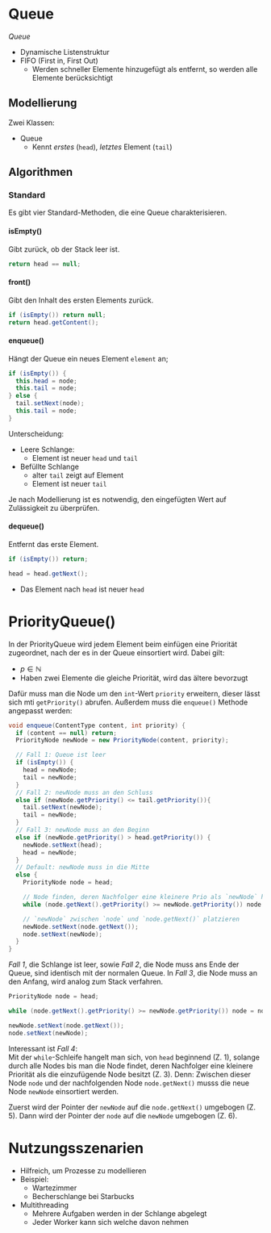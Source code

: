 # Queue
*Queue*

- Dynamische Listenstruktur
- FIFO (First in, First Out)
  - Werden schneller Elemente hinzugefügt als entfernt, so werden alle Elemente berücksichtigt

## Modellierung
Zwei Klassen:

- Queue
  - Kennt *erstes* (`head`), *letztes* Element (`tail`)

## Algorithmen
### Standard
Es gibt vier Standard-Methoden, die eine Queue charakterisieren.

#### isEmpty()
Gibt zurück, ob der Stack leer ist.

```java
return head == null;
```
#### front()
Gibt den Inhalt des ersten Elements zurück.

```java
if (isEmpty()) return null;
return head.getContent();
```
#### enqueue()
Hängt der Queue ein neues Element `element` an;

```java
if (isEmpty()) {
  this.head = node;
  this.tail = node;
} else {
  tail.setNext(node);
  this.tail = node;
}
```
Unterscheidung:
- Leere Schlange:
  - Element ist neuer `head` und `tail`
- Befüllte Schlange
  - alter `tail` zeigt auf Element
  - Element ist neuer `tail`

Je nach Modellierung ist es notwendig, den eingefügten Wert auf Zulässigkeit zu überprüfen.


#### dequeue()
Entfernt das erste Element.

```java
if (isEmpty()) return;

head = head.getNext();
```
- Das Element nach `head` ist neuer `head`

# PriorityQueue()
In der PriorityQueue wird jedem Element beim einfügen eine Priorität zugeordnet, nach der es in der Queue einsortiert wird.
Dabei gilt:
- $p \in \mathbb{N}$
- Haben zwei Elemente die gleiche Priorität, wird das ältere bevorzugt

Dafür muss man die Node um den `int`-Wert `priority` erweitern, dieser lässt sich mti `getPriority()` abrufen.
Außerdem muss die `enqueue()` Methode angepasst werden:

```java
void enqueue(ContentType content, int priority) {
  if (content == null) return;
  PriorityNode newNode = new PriorityNode(content, priority);

  // Fall 1: Queue ist leer
  if (isEmpty()) {
    head = newNode;
    tail = newNode;
  }
  // Fall 2: newNode muss an den Schluss
  else if (newNode.getPriority() <= tail.getPriority()){
    tail.setNext(newNode);
    tail = newNode;
  }
  // Fall 3: newNode muss an den Beginn
  else if (newNode.getPriority() > head.getPriority()) {
    newNode.setNext(head);
    head = newNode;
  }
  // Default: newNode muss in die Mitte
  else {
    PriorityNode node = head;

    // Node finden, deren Nachfolger eine kleinere Prio als `newNode` hat
    while (node.getNext().getPriority() >= newNode.getPriority()) node = node.getNext();

    // `newNode` zwischen `node` und `node.getNext()` platzieren
    newNode.setNext(node.getNext());
    node.setNext(newNode);
  }
}
```
*Fall 1*, die Schlange ist leer, sowie *Fall 2*, die Node muss ans Ende der Queue, sind identisch mit der normalen Queue.
In *Fall 3*, die Node muss an den Anfang, wird analog zum Stack verfahren.

```java
PriorityNode node = head;

while (node.getNext().getPriority() >= newNode.getPriority()) node = node.getNext();

newNode.setNext(node.getNext());
node.setNext(newNode);
```
Interessant ist *Fall 4*:  
Mit der `while`-Schleife hangelt man sich, von `head` beginnend (Z. 1), solange durch alle Nodes bis man die Node findet, deren Nachfolger eine kleinere Priorität als die einzufügende Node besitzt (Z. 3).
Denn: Zwischen dieser Node `node` und der nachfolgenden Node `node.getNext()` musss die neue Node `newNode` einsortiert werden.

Zuerst wird der Pointer der `newNode` auf die `node.getNext()` umgebogen (Z. 5).
Dann wird der Pointer der `node` auf die `newNode` umgebogen (Z. 6).


# Nutzungsszenarien

- Hilfreich, um Prozesse zu modellieren
- Beispiel:
  - Wartezimmer
  - Becherschlange bei Starbucks
- Multithreading
  - Mehrere Aufgaben werden in der Schlange abgelegt
  - Jeder Worker kann sich welche davon nehmen
